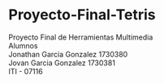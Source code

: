 # Proyecto-Final-Tetris
Proyecto Final de Herramientas Multimedia<br>
Alumnos<br>
Jonathan Garcia Gonzalez 1730380<br>
Jovan Garcia Gonzalez 1730381<br>
ITI - 07116<br>
